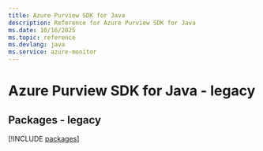 ```yaml
---
title: Azure Purview SDK for Java
description: Reference for Azure Purview SDK for Java
ms.date: 10/16/2025
ms.topic: reference
ms.devlang: java
ms.service: azure-monitor
---
```

# Azure Purview SDK for Java - legacy
## Packages - legacy
[!INCLUDE [packages](purview-index.md)]